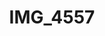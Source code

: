 ---
pid: '190'
layout: photos
title: IMG_4557
filename: IMG_4557.jpg
caption: 
permalink: "/photos/190.html"
---
